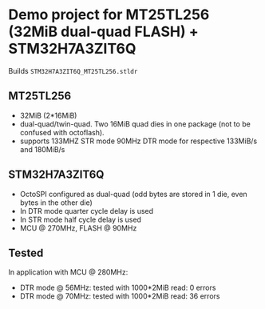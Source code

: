 # Demo project for MT25TL256 (32MiB dual-quad FLASH) + STM32H7A3ZIT6Q

Builds `STM32H7A3ZIT6Q_MT25TL256.stldr`

## MT25TL256 
- 32MiB (2*16MiB)
- dual-quad/twin-quad. Two 16MiB quad dies in one package (not to be confused with octoflash). 
- supports 133MHZ STR mode 90MHz DTR mode for respective 133MiB/s and 180MiB/s

## STM32H7A3ZIT6Q
- OctoSPI configured as dual-quad (odd bytes are stored in 1 die, even bytes in the other die)
- In DTR mode quarter cycle delay is used
- In STR mode half cycle delay is used
- MCU @ 270MHz, FLASH @ 90MHz

## Tested

In application with MCU @ 280MHz:

- DTR mode @ 56MHz: tested with 1000*2MiB read: 0 errors
- DTR mode @ 70MHz: tested with 1000*2MiB read: 36 errors
